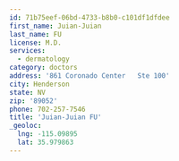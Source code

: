```yaml
---
id: 71b75eef-06bd-4733-b8b0-c101df1dfdee
first_name: Juian-Juian
last_name: FU
license: M.D.
services:
  - dermatology
category: doctors
address: '861 Coronado Center   Ste 100'
city: Henderson
state: NV
zip: '89052'
phone: 702-257-7546
title: 'Juian-Juian FU'
_geoloc:
  lng: -115.09895
  lat: 35.979863
---
```

